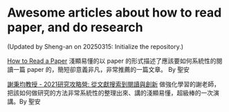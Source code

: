 # Awesome articles about how to read paper, and do research
(Updated by Sheng-an on 20250315: Initialize the repository.)

[How to Read a Paper](https://web.stanford.edu/class/ee384m/Handouts/HowtoReadPaper.pdf)
淺顯易懂的以 paper 的形式描述了應該要如何系統性的閱讀一篇 paper 的，簡短卻意義非凡，非常推薦的一篇文章。 By 聖安

[謝秉均教授 - 2021研究攻略營: 從文獻搜索到閱讀與創新](https://www.youtube.com/watch?v=P7AoHd2nC8g&t=331s&ab_channel=NYCUOCW)
做強化學習的謝老師，把該如何做研究的方法非常系統性的整理出來、講的淺顯易懂，超級棒的一次演講。By 聖安